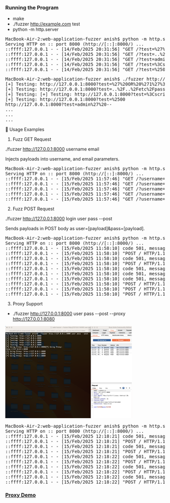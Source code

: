 ### Running the Program

- make
- ./fuzzer http://example.com test
- python -m http.server

<pre>
MacBook-Air-2:web-application-fuzzer anish$ python -m http.server
Serving HTTP on :: port 8000 (http://[::]:8000/) ...
::ffff:127.0.0.1 - - [14/Feb/2025 20:31:56] "GET /?test=%27%20OR%20%271%27%3D%271 HTTP/1.1" 200 -
::ffff:127.0.0.1 - - [14/Feb/2025 20:31:56] "GET /?test=..%2F..%2Fetc%2Fpasswd HTTP/1.1" 200 -
::ffff:127.0.0.1 - - [14/Feb/2025 20:31:56] "GET /?test=admin%27%20-- HTTP/1.1" 200 -
::ffff:127.0.0.1 - - [14/Feb/2025 20:31:56] "GET /?test=%3Cscript%3Ealert%28%27XSS%27%29%3C%2Fscript%3E HTTP/1.1" 200 -
::ffff:127.0.0.1 - - [14/Feb/2025 20:31:56] "GET /?test=%2500 HTTP/1.1" 200 -
</pre>


<pre>
MacBook-Air-2:web-application-fuzzer anish$ ./fuzzer http://127.0.0.1:8000 test
[+] Testing: http://127.0.0.1:8000?test=%27%20OR%20%271%27%3D%271
[+] Testing: http://127.0.0.1:8000?test=..%2F..%2Fetc%2Fpasswd
[+] Testing: [+] Testing: http://127.0.0.1:8000?test=%3Cscript%3Ealert%28%27XSS%27%29%3C%2Fscript%3E
[+] Testing: http://127.0.0.1:8000?test=%2500
http://127.0.0.1:8000?test=admin%27%20--
...
...
...
</pre>


🔨 Usage Examples

1. Fuzz GET Request

./fuzzer http://127.0.0.1:8000 username email

Injects payloads into username, and email parameters.

<pre>
MacBook-Air-2:web-application-fuzzer anish$ python -m http.server
Serving HTTP on :: port 8000 (http://[::]:8000/) ...
::ffff:127.0.0.1 - - [15/Feb/2025 11:57:46] "GET /?username=%3Cscript%3Ealert%28%27XSS%27%29%3C%2Fscript%3E&email=%3Cscript%3Ealert%28%27XSS%27%29%3C%2Fscript%3E HTTP/1.1" 200 -
::ffff:127.0.0.1 - - [15/Feb/2025 11:57:46] "GET /?username=admin%27%20--&email=admin%27%20-- HTTP/1.1" 200 -
::ffff:127.0.0.1 - - [15/Feb/2025 11:57:46] "GET /?username=%2500&email=%2500 HTTP/1.1" 200 -
::ffff:127.0.0.1 - - [15/Feb/2025 11:57:46] "GET /?username=..%2F..%2Fetc%2Fpasswd&email=..%2F..%2Fetc%2Fpasswd HTTP/1.1" 200 -
::ffff:127.0.0.1 - - [15/Feb/2025 11:57:46] "GET /?username=%27%20OR%20%271%27%3D%271&email=%27%20OR%20%271%27%3D%271 HTTP/1.1" 200 -
</pre>

2. Fuzz POST Request

./fuzzer http://127.0.0.1:8000 login user pass --post

Sends payloads in POST body as user=[payload]&pass=[payload].

<pre>
MacBook-Air-2:web-application-fuzzer anish$ python -m http.server
Serving HTTP on :: port 8000 (http://[::]:8000/) ...
::ffff:127.0.0.1 - - [15/Feb/2025 11:58:10] code 501, message Unsupported method ('POST')
::ffff:127.0.0.1 - - [15/Feb/2025 11:58:10] "POST / HTTP/1.1" 501 -
::ffff:127.0.0.1 - - [15/Feb/2025 11:58:10] code 501, message Unsupported method ('POST')
::ffff:127.0.0.1 - - [15/Feb/2025 11:58:10] "POST / HTTP/1.1" 501 -
::ffff:127.0.0.1 - - [15/Feb/2025 11:58:10] code 501, message Unsupported method ('POST')
::ffff:127.0.0.1 - - [15/Feb/2025 11:58:10] code 501, message Unsupported method ('POST')
::ffff:127.0.0.1 - - [15/Feb/2025 11:58:10] code 501, message Unsupported method ('POST')
::ffff:127.0.0.1 - - [15/Feb/2025 11:58:10] "POST / HTTP/1.1" 501 -
::ffff:127.0.0.1 - - [15/Feb/2025 11:58:10] "POST / HTTP/1.1" 501 -
::ffff:127.0.0.1 - - [15/Feb/2025 11:58:10] "POST / HTTP/1.1" 501 -
</pre>

3. Proxy Support

- ./fuzzer http://127.0.0.1:8000 user pass --post --proxy http://127.0.0.1:8080

<img src="./proxy.png" alt="drawing" width="400"/>

<pre>
MacBook-Air-2:web-application-fuzzer anish$ python -m http.server
Serving HTTP on :: port 8000 (http://[::]:8000/) ...
::ffff:127.0.0.1 - - [15/Feb/2025 12:18:21] code 501, message Unsupported method ('POST')
::ffff:127.0.0.1 - - [15/Feb/2025 12:18:21] "POST / HTTP/1.1" 501 -
::ffff:127.0.0.1 - - [15/Feb/2025 12:18:21] code 501, message Unsupported method ('POST')
::ffff:127.0.0.1 - - [15/Feb/2025 12:18:21] "POST / HTTP/1.1" 501 -
::ffff:127.0.0.1 - - [15/Feb/2025 12:18:22] code 501, message Unsupported method ('POST')
::ffff:127.0.0.1 - - [15/Feb/2025 12:18:22] "POST / HTTP/1.1" 501 -
::ffff:127.0.0.1 - - [15/Feb/2025 12:18:22] code 501, message Unsupported method ('POST')
::ffff:127.0.0.1 - - [15/Feb/2025 12:18:22] "POST / HTTP/1.1" 501 -
::ffff:127.0.0.1 - - [15/Feb/2025 12:18:22] code 501, message Unsupported method ('POST')
::ffff:127.0.0.1 - - [15/Feb/2025 12:18:22] "POST / HTTP/1.1" 501 -
</pre>


### [Proxy Demo](https://github.com/user-attachments/assets/da5cf73a-799a-4207-b208-c0cc54c6b4aa)
